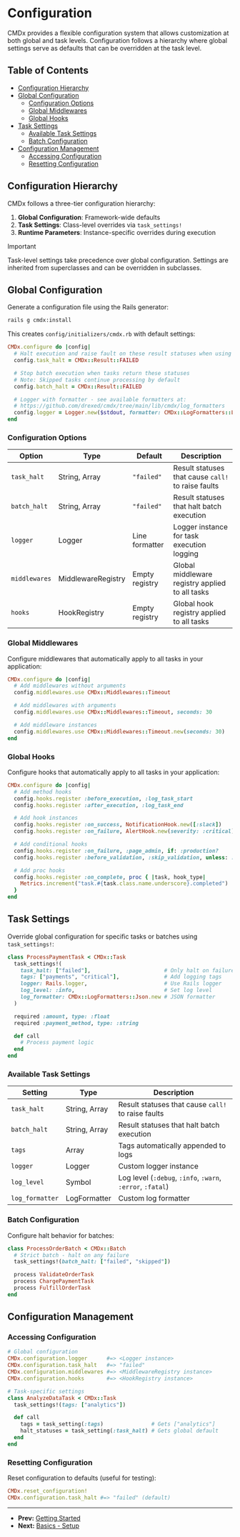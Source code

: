# Configuration

CMDx provides a flexible configuration system that allows customization at both global and task levels. Configuration follows a hierarchy where global settings serve as defaults that can be overridden at the task level.

## Table of Contents

- [Configuration Hierarchy](#configuration-hierarchy)
- [Global Configuration](#global-configuration)
  - [Configuration Options](#configuration-options)
  - [Global Middlewares](#global-middlewares)
  - [Global Hooks](#global-hooks)
- [Task Settings](#task-settings)
  - [Available Task Settings](#available-task-settings)
  - [Batch Configuration](#batch-configuration)
- [Configuration Management](#configuration-management)
  - [Accessing Configuration](#accessing-configuration)
  - [Resetting Configuration](#resetting-configuration)

## Configuration Hierarchy

CMDx follows a three-tier configuration hierarchy:

1. **Global Configuration**: Framework-wide defaults
2. **Task Settings**: Class-level overrides via `task_settings!`
3. **Runtime Parameters**: Instance-specific overrides during execution

> [!IMPORTANT]
> Task-level settings take precedence over global configuration. Settings are inherited from superclasses and can be overridden in subclasses.

## Global Configuration

Generate a configuration file using the Rails generator:

```bash
rails g cmdx:install
```

This creates `config/initializers/cmdx.rb` with default settings:

```ruby
CMDx.configure do |config|
  # Halt execution and raise fault on these result statuses when using `call!`
  config.task_halt = CMDx::Result::FAILED

  # Stop batch execution when tasks return these statuses
  # Note: Skipped tasks continue processing by default
  config.batch_halt = CMDx::Result::FAILED

  # Logger with formatter - see available formatters at:
  # https://github.com/drexed/cmdx/tree/main/lib/cmdx/log_formatters
  config.logger = Logger.new($stdout, formatter: CMDx::LogFormatters::Line.new)
end
```

### Configuration Options

| Option        | Type                  | Default        | Description |
|---------------|-----------------------|----------------|-------------|
| `task_halt`   | String, Array<String> | `"failed"`     | Result statuses that cause `call!` to raise faults |
| `batch_halt`  | String, Array<String> | `"failed"`     | Result statuses that halt batch execution |
| `logger`      | Logger                | Line formatter | Logger instance for task execution logging |
| `middlewares` | MiddlewareRegistry    | Empty registry | Global middleware registry applied to all tasks |
| `hooks`       | HookRegistry          | Empty registry | Global hook registry applied to all tasks |

### Global Middlewares

Configure middlewares that automatically apply to all tasks in your application:

```ruby
CMDx.configure do |config|
  # Add middlewares without arguments
  config.middlewares.use CMDx::Middlewares::Timeout

  # Add middlewares with arguments
  config.middlewares.use CMDx::Middlewares::Timeout, seconds: 30

  # Add middleware instances
  config.middlewares.use CMDx::Middlewares::Timeout.new(seconds: 30)
end
```

### Global Hooks

Configure hooks that automatically apply to all tasks in your application:

```ruby
CMDx.configure do |config|
  # Add method hooks
  config.hooks.register :before_execution, :log_task_start
  config.hooks.register :after_execution, :log_task_end

  # Add hook instances
  config.hooks.register :on_success, NotificationHook.new([:slack])
  config.hooks.register :on_failure, AlertHook.new(severity: :critical)

  # Add conditional hooks
  config.hooks.register :on_failure, :page_admin, if: :production?
  config.hooks.register :before_validation, :skip_validation, unless: :validate_params?

  # Add proc hooks
  config.hooks.register :on_complete, proc { |task, hook_type|
    Metrics.increment("task.#{task.class.name.underscore}.completed")
  }
end
```

## Task Settings

Override global configuration for specific tasks or batches using `task_settings!`:

```ruby
class ProcessPaymentTask < CMDx::Task
  task_settings!(
    task_halt: ["failed"],                       # Only halt on failures
    tags: ["payments", "critical"],              # Add logging tags
    logger: Rails.logger,                        # Use Rails logger
    log_level: :info,                            # Set log level
    log_formatter: CMDx::LogFormatters::Json.new # JSON formatter
  )

  required :amount, type: :float
  required :payment_method, type: :string

  def call
    # Process payment logic
  end
end
```

### Available Task Settings

| Setting         | Type                  | Description |
|-----------------|-----------------------|-------------|
| `task_halt`     | String, Array<String> | Result statuses that cause `call!` to raise faults |
| `batch_halt`    | String, Array<String> | Result statuses that halt batch execution |
| `tags`          | Array<String>         | Tags automatically appended to logs |
| `logger`        | Logger                | Custom logger instance |
| `log_level`     | Symbol                | Log level (`:debug`, `:info`, `:warn`, `:error`, `:fatal`) |
| `log_formatter` | LogFormatter          | Custom log formatter |

### Batch Configuration

Configure halt behavior for batches:

```ruby
class ProcessOrderBatch < CMDx::Batch
  # Strict batch - halt on any failure
  task_settings!(batch_halt: ["failed", "skipped"])

  process ValidateOrderTask
  process ChargePaymentTask
  process FulfillOrderTask
end
```

## Configuration Management

### Accessing Configuration

```ruby
# Global configuration
CMDx.configuration.logger      #=> <Logger instance>
CMDx.configuration.task_halt   #=> "failed"
CMDx.configuration.middlewares #=> <MiddlewareRegistry instance>
CMDx.configuration.hooks       #=> <HookRegistry instance>

# Task-specific settings
class AnalyzeDataTask < CMDx::Task
  task_settings!(tags: ["analytics"])

  def call
    tags = task_setting(:tags)               # Gets ["analytics"]
    halt_statuses = task_setting(:task_halt) # Gets global default
  end
end
```

### Resetting Configuration

Reset configuration to defaults (useful for testing):

```ruby
CMDx.reset_configuration!
CMDx.configuration.task_halt #=> "failed" (default)
```

---

- **Prev:** [Getting Started](getting_started.md)
- **Next:** [Basics - Setup](basics/setup.md)
